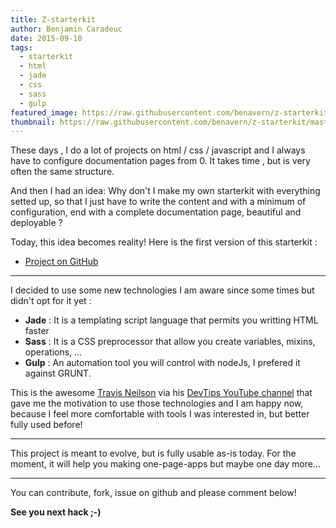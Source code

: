 ```yaml
---
title: Z-starterkit
author: Benjamin Caradeuc
date: 2015-09-10
tags:
  - starterkit
  - html
  - jade
  - css
  - sass
  - gulp
featured_image: https://raw.githubusercontent.com/benavern/z-starterkit/master/screenshot.jpg
thumbnail: https://raw.githubusercontent.com/benavern/z-starterkit/master/screenshot.jpg
---
```


These days , I do a lot of projects on html / css / javascript and I always have to configure documentation pages from 0. It takes time , but is very often the same structure.

And then I had an idea: Why don't I make my own starterkit with everything setted up, so that I just have to write the content and with a minimum of configuration, end with a complete documentation page, beautiful and deployable ?

Today, this idea becomes reality! Here is the first version of this starterkit&nbsp;:

<!-- * [Project presentation](https://benavern.github.io/z-starterkit) -->
* [Project on GitHub](http://github.com/benavern/z-starterkit)

---

I decided to use some new technologies I am aware since some times but didn't opt for it yet&nbsp;:

* **Jade** : It is a templating script language that permits you writting HTML faster
* **Sass** : It is a CSS preprocessor that allow you create variables, mixins, operations, ...
* **Gulp** : An automation tool you will control with nodeJs, I prefered it against GRUNT.

This is the awesome [Travis Neilson](http://travisneilson.com/) via his [DevTips YouTube channel](https://www.youtube.com/user/DevTipsForDesigners) that gave me the motivation to use those technologies and I am happy now, because I feel more comfortable with tools I was interested in, but better fully used before!

---

This project is meant to evolve, but is fully usable as-is today. For the moment, it will help you making one-page-apps but maybe one day more...

---

You can contribute, fork, issue on github and please comment below!

__See you next hack ;-)__
